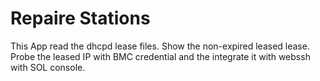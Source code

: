 # Repaire Stations

This App read the dhcpd lease files. Show the non-expired leased lease.
Probe the leased IP with BMC credential and the integrate it with webssh with SOL console.

